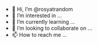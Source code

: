 - 👋 Hi, I’m @rosyatrandom
- 👀 I’m interested in ...
- 🌱 I’m currently learning ...
- 💞️ I’m looking to collaborate on ...
- 📫 How to reach me ...

<!---
rosyatrandom/rosyatrandom is a ✨ special ✨ repository because its `README.md` (this file) appears on your GitHub profile.
You can click the Preview link to take a look at your changes.
--->
